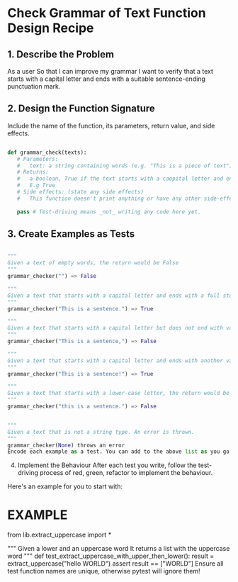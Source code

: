 # Check Grammar of Text Function Design Recipe

## 1. Describe the Problem
As a user
So that I can improve my grammar
I want to verify that a text starts with a capital letter and ends with a suitable sentence-ending punctuation mark.

## 2. Design the Function Signature
Include the name of the function, its parameters, return value, and side effects.

 ```python

def grammar_check(texts):
    # Parameters: 
    #   text: a string containing words (e.g. "This is a piece of text").
    # Returns: 
    #   a boolean, True if the text starts with a caopital letter and ends with a suitable sentence-ending, False otherwise.
    #   E.g True
    # Side effects: (state any side effects)
    #   This function doesn't print anything or have any other side-effects
  
    pass # Test-driving means _not_ writing any code here yet.
```
## 3. Create Examples as Tests

```Python

"""
Given a text of empty words, the return would be False
"""
grammar_checker("") => False

"""
Given a text that starts with a capital letter and ends with a full stop, the return would be True.
"""
grammar_checker("This is a sentence.") => True

"""
Given a text that starts with a capital letter but does not end with valid punctuation, the return would be False.
"""
grammar_checker("This is a sentence,") => False

"""
Given a text that starts with a capital letter and ends with another valid punctuation mark, the return would be True.
"""
grammar_checker("This is a sentence!") => True

"""
Given a text that starts with a lower-case letter, the return would be False.
"""
grammar_checker("this is a sentence.") => False


"""
Given a text that is not a string type. An error is thrown.
"""
grammar_checker(None) throws an error
Encode each example as a test. You can add to the above list as you go.

```
4. Implement the Behaviour
After each test you write, follow the test-driving process of red, green, refactor to implement the behaviour.

Here's an example for you to start with:

# EXAMPLE

from lib.extract_uppercase import *

"""
Given a lower and an uppercase word
It returns a list with the uppercase word
"""
def test_extract_uppercase_with_upper_then_lower():
    result = extract_uppercase("hello WORLD")
    assert result == ["WORLD"]
Ensure all test function names are unique, otherwise pytest will ignore them!